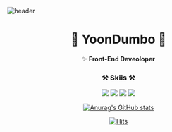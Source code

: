 ![header](https://capsule-render.vercel.app/api?color=auto&type=wave)

<div align="center">

# 🐘 YoonDumbo 🐘
✨ <b>Front-End Deveoloper</b>

### ⚒️ Skiis ⚒️

<img src="https://img.shields.io/badge/Javascript-yellow?style=flat-square&logo=Javascript&logoColor=white"/> <img src="https://img.shields.io/badge/Typescript-blue?style=flat-square&logo=Typescript&logoColor=white"/> <img src="https://img.shields.io/badge/React-blue?style=flat-square&logo=React&logoColor=white"/> <img src="https://img.shields.io/badge/NodeJs-green?style=flat-square&logo=Node.js&logoColor=white"/>

[![Anurag's GitHub stats](https://github-readme-stats.vercel.app/api?username=cksal0805)](https://github.com/cksal0805/github-readme-stats)

[![Hits](https://hits.seeyoufarm.com/api/count/incr/badge.svg?url=https%3A%2F%2Fgithub.com%2Fcksal0805&count_bg=%23FF99EC&title_bg=%23FF57DB&icon=postgresql.svg&icon_color=%23E7E7E7&title=hits&edge_flat=false)](https://hits.seeyoufarm.com)

</div>
